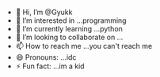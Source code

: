 - 👋 Hi, I’m @Gyukk
- 👀 I’m interested in ...programming
- 🌱 I’m currently learning ...python
- 💞️ I’m looking to collaborate on ...
- 📫 How to reach me ...you can't reach me
- 😄 Pronouns: ...idc
- ⚡ Fun fact: ...im a kid

<!---
Gyukk/Gyukk is a ✨ special ✨ repository because its `README.md` (this file) appears on your GitHub profile.
You can click the Preview link to take a look at your changes.
--->
